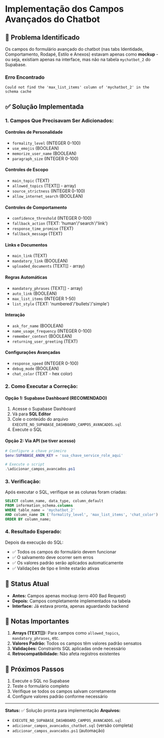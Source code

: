 ﻿# Implementação dos Campos Avançados do Chatbot

## 🚨 Problema Identificado

Os campos do formulário avançado do chatbot (nas tabs Identidade, Comportamento, Rodapé, Estilo e Anexos) estavam apenas como **mockup** - ou seja, existiam apenas na interface, mas não na tabela `mychatbot_2` do Supabase.

### Erro Encontrado

```
Could not find the 'max_list_items' column of 'mychatbot_2' in the schema cache
```

## ✅ Solução Implementada

### 1. **Campos Que Precisavam Ser Adicionados:**

#### Controles de Personalidade

- `formality_level` (INTEGER 0-100)
- `use_emojis` (BOOLEAN)
- `memorize_user_name` (BOOLEAN)
- `paragraph_size` (INTEGER 0-100)

#### Controles de Escopo

- `main_topic` (TEXT)
- `allowed_topics` (TEXT[] - array)
- `source_strictness` (INTEGER 0-100)
- `allow_internet_search` (BOOLEAN)

#### Controles de Comportamento

- `confidence_threshold` (INTEGER 0-100)
- `fallback_action` (TEXT: 'human'/'search'/'link')
- `response_time_promise` (TEXT)
- `fallback_message` (TEXT)

#### Links e Documentos

- `main_link` (TEXT)
- `mandatory_link` (BOOLEAN)
- `uploaded_documents` (TEXT[] - array)

#### Regras Automáticas

- `mandatory_phrases` (TEXT[] - array)
- `auto_link` (BOOLEAN)
- `max_list_items` (INTEGER 1-50)
- `list_style` (TEXT: 'numbered'/'bullets'/'simple')

#### Interação

- `ask_for_name` (BOOLEAN)
- `name_usage_frequency` (INTEGER 0-100)
- `remember_context` (BOOLEAN)
- `returning_user_greeting` (TEXT)

#### Configurações Avançadas

- `response_speed` (INTEGER 0-100)
- `debug_mode` (BOOLEAN)
- `chat_color` (TEXT - hex color)

### 2. **Como Executar a Correção:**

#### Opção 1: Supabase Dashboard (RECOMENDADO)

1. Acesse o Supabase Dashboard
2. Vá para **SQL Editor**
3. Cole o conteúdo do arquivo `EXECUTE_NO_SUPABASE_DASHBOARD_CAMPOS_AVANCADOS.sql`
4. Execute o SQL

#### Opção 2: Via API (se tiver acesso)

```powershell
# Configure a chave primeiro
$env:SUPABASE_ANON_KEY = 'sua_chave_service_role_aqui'

# Execute o script
.\adicionar_campos_avancados.ps1
```

### 3. **Verificação:**

Após executar o SQL, verifique se as colunas foram criadas:

```sql
SELECT column_name, data_type, column_default 
FROM information_schema.columns 
WHERE table_name = 'mychatbot_2' 
AND column_name IN ('formality_level', 'max_list_items', 'chat_color')
ORDER BY column_name;
```

### 4. **Resultado Esperado:**

Depois da execução do SQL:

- ✅ Todos os campos do formulário devem funcionar
- ✅ O salvamento deve ocorrer sem erros
- ✅ Os valores padrão serão aplicados automaticamente
- ✅ Validações de tipo e limite estarão ativas

## 🔄 Status Atual

- **Antes:** Campos apenas mockup (erro 400 Bad Request)
- **Depois:** Campos completamente implementados na tabela
- **Interface:** Já estava pronta, apenas aguardando backend

## 📝 Notas Importantes

1. **Arrays (TEXT[]):** Para campos como `allowed_topics`, `mandatory_phrases`, etc.
2. **Valores Padrão:** Todos os campos têm valores padrão sensatos
3. **Validações:** Constraints SQL aplicadas onde necessário
4. **Retrocompatibilidade:** Não afeta registros existentes

## 🧪 Próximos Passos

1. Execute o SQL no Supabase
2. Teste o formulário completo
3. Verifique se todos os campos salvam corretamente
4. Configure valores padrão conforme necessário

---

**Status:** ✅ Solução pronta para implementação
**Arquivos:** 

- `EXECUTE_NO_SUPABASE_DASHBOARD_CAMPOS_AVANCADOS.sql`
- `adicionar_campos_avancados_chatbot.sql` (versão completa)
- `adicionar_campos_avancados.ps1` (automação)

